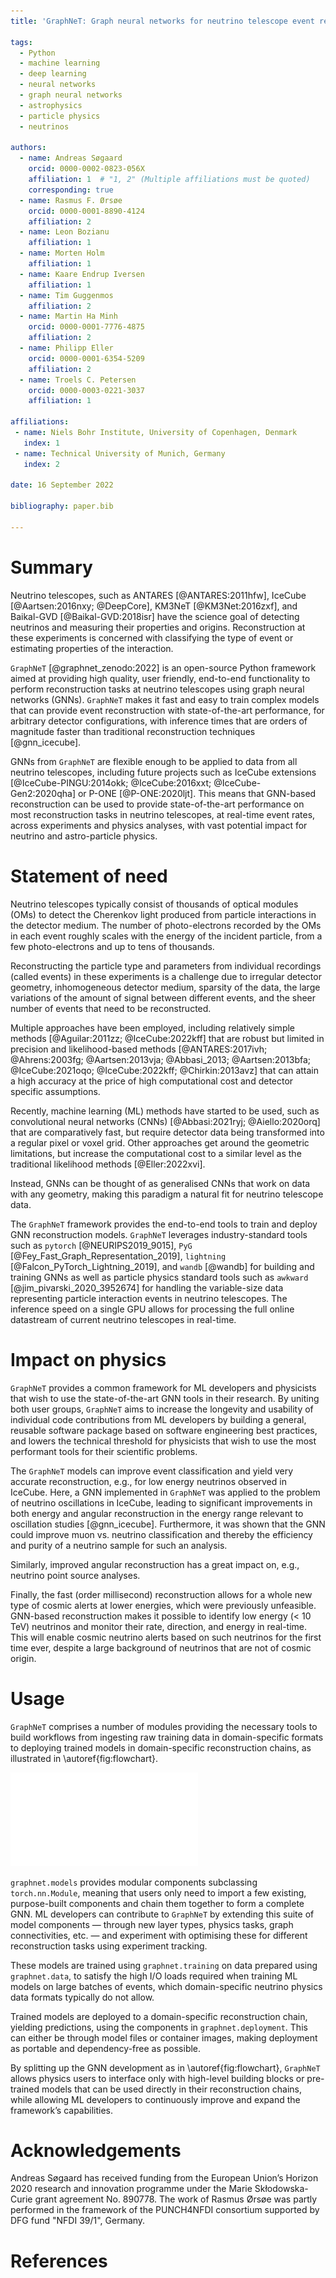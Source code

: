 ```yaml
---
title: 'GraphNeT: Graph neural networks for neutrino telescope event reconstruction'

tags:
  - Python
  - machine learning
  - deep learning
  - neural networks
  - graph neural networks
  - astrophysics
  - particle physics
  - neutrinos

authors:
  - name: Andreas Søgaard
    orcid: 0000-0002-0823-056X
    affiliation: 1  # "1, 2" (Multiple affiliations must be quoted)
    corresponding: true
  - name: Rasmus F. Ørsøe
    orcid: 0000-0001-8890-4124
    affiliation: 2
  - name: Leon Bozianu
    affiliation: 1
  - name: Morten Holm
    affiliation: 1
  - name: Kaare Endrup Iversen
    affiliation: 1
  - name: Tim Guggenmos
    affiliation: 2
  - name: Martin Ha Minh
    orcid: 0000-0001-7776-4875
    affiliation: 2
  - name: Philipp Eller
    orcid: 0000-0001-6354-5209
    affiliation: 2
  - name: Troels C. Petersen
    orcid: 0000-0003-0221-3037
    affiliation: 1

affiliations:
 - name: Niels Bohr Institute, University of Copenhagen, Denmark
   index: 1
 - name: Technical University of Munich, Germany
   index: 2

date: 16 September 2022

bibliography: paper.bib

---
```


# Summary

Neutrino telescopes, such as ANTARES [@ANTARES:2011hfw], IceCube [@Aartsen:2016nxy; @DeepCore], KM3NeT [@KM3Net:2016zxf], and Baikal-GVD [@Baikal-GVD:2018isr] have the science goal of detecting neutrinos and measuring their properties and origins. Reconstruction at these experiments is concerned with classifying the type of event or estimating properties of the interaction.

`GraphNeT` [@graphnet_zenodo:2022] is an open-source Python framework aimed at providing high quality, user friendly, end-to-end functionality to perform reconstruction tasks at neutrino telescopes using graph neural networks (GNNs). `GraphNeT` makes it fast and easy to train complex models that can provide event reconstruction with state-of-the-art performance, for arbitrary detector configurations, with inference times that are orders of magnitude faster than traditional reconstruction techniques [@gnn_icecube].

GNNs from `GraphNeT` are flexible enough to be applied to data from all neutrino telescopes, including future projects such as IceCube extensions [@IceCube-PINGU:2014okk; @IceCube:2016xxt; @IceCube-Gen2:2020qha] or P-ONE [@P-ONE:2020ljt]. This means that GNN-based reconstruction can be used to provide state-of-the-art performance on most reconstruction tasks in neutrino telescopes, at real-time event rates, across experiments and physics analyses, with vast potential impact for neutrino and astro-particle physics.


# Statement of need

Neutrino telescopes typically consist of thousands of optical modules (OMs) to detect the Cherenkov light produced from particle interactions in the detector medium. The number of photo-electrons recorded by the OMs in each event roughly scales with the energy of the incident particle, from a few photo-electrons and up to tens of thousands.

Reconstructing the particle type and parameters from individual recordings (called events) in these experiments is a challenge due to irregular detector geometry, inhomogeneous detector medium, sparsity of the data, the large variations of the amount of signal between different events, and the sheer number of events that need to be reconstructed.

Multiple approaches have been employed, including relatively simple methods [@Aguilar:2011zz; @IceCube:2022kff] that are robust but limited in precision and likelihood-based methods [@ANTARES:2017ivh; @Ahrens:2003fg; @Aartsen:2013vja; @Abbasi_2013; @Aartsen:2013bfa; @IceCube:2021oqo; @IceCube:2022kff; @Chirkin:2013avz] that can attain a high accuracy at the price of high computational cost and detector specific assumptions.

Recently, machine learning (ML) methods have started to be used, such as convolutional neural networks (CNNs) [@Abbasi:2021ryj; @Aiello:2020orq] that are comparatively fast, but require detector data being transformed into a regular pixel or voxel grid. Other approaches get around the geometric limitations, but increase the computational cost to a similar level as the traditional likelihood methods [@Eller:2022xvi].

Instead, GNNs can be thought of as generalised CNNs that work on data with any geometry, making this paradigm a natural fit for neutrino telescope data.

The `GraphNeT` framework provides the end-to-end tools to train and deploy GNN reconstruction models. `GraphNeT` leverages industry-standard tools such as `pytorch` [@NEURIPS2019_9015], `PyG` [@Fey_Fast_Graph_Representation_2019], `lightning` [@Falcon_PyTorch_Lightning_2019], and `wandb` [@wandb] for building and training GNNs as well as particle physics standard tools such as `awkward` [@jim_pivarski_2020_3952674] for handling the variable-size data representing particle interaction events in neutrino telescopes. The inference speed on a single GPU allows for processing the full online datastream of current neutrino telescopes in real-time.


# Impact on physics

`GraphNeT` provides a common framework for ML developers and physicists that wish to use the state-of-the-art GNN tools in their research. By uniting both user groups, `GraphNeT` aims to increase the longevity and usability of individual code contributions from ML developers by building a general, reusable software package based on software engineering best practices, and lowers the technical threshold for physicists that wish to use the most performant tools for their scientific problems.

The `GraphNeT` models can improve event classification and yield very accurate reconstruction, e.g., for low energy neutrinos observed in IceCube. Here, a GNN implemented in `GraphNeT` was applied to the problem of neutrino oscillations in IceCube, leading to significant improvements in both energy and angular reconstruction in the energy range relevant to oscillation studies [@gnn_icecube]. Furthermore, it was shown that the GNN could improve muon vs. neutrino classification and thereby the efficiency and purity of a neutrino sample for such an analysis.

Similarly, improved angular reconstruction has a great impact on, e.g., neutrino point source analyses.

Finally, the fast (order millisecond) reconstruction allows for a whole new type of cosmic alerts at lower energies, which were previously unfeasible. GNN-based reconstruction makes it possible to identify low energy (< 10 TeV) neutrinos and monitor their rate, direction, and energy in real-time. This will enable cosmic neutrino alerts based on such neutrinos for the first time ever, despite a large background of neutrinos that are not of cosmic origin.


# Usage

`GraphNeT` comprises a number of modules providing the necessary tools to build workflows from ingesting raw training data in domain-specific formats to deploying trained models in domain-specific reconstruction chains, as illustrated in \autoref{fig:flowchart}.

![High-level overview of a typical workflow using `GraphNeT`: `graphnet.data` enables converting domain-specific data to industry-standard, intermediate file formats and reading this data; `graphnet.models` allows for configuring and building complex GNN models using simple, physics-oriented components; `graphnet.training` manages model training and experiment logging; and finally, `graphnet.deployment` allows for using trained models for inference in domain-specific reconstruction chains.\label{fig:flowchart}](flowchart.pdf)

`graphnet.models` provides modular components subclassing `torch.nn.Module`, meaning that users only need to import a few existing, purpose-built components and chain them together to form a complete GNN. ML developers can contribute to `GraphNeT` by extending this suite of model components — through new layer types, physics tasks, graph connectivities, etc. — and experiment with optimising these for different reconstruction tasks using experiment tracking.

These models are trained using `graphnet.training` on data prepared using `graphnet.data`, to satisfy the high I/O loads required when training ML models on large batches of events, which domain-specific neutrino physics data formats typically do not allow.

Trained models are deployed to a domain-specific reconstruction chain, yielding predictions, using the components in `graphnet.deployment`. This can either be through model files or container images, making deployment as portable and dependency-free as possible.

By splitting up the GNN development as in \autoref{fig:flowchart}, `GraphNeT` allows physics users to interface only with high-level building blocks or pre-trained models that can be used directly in their reconstruction chains, while allowing ML developers to continuously improve and expand the framework’s capabilities.


# Acknowledgements

Andreas Søgaard has received funding from the European Union’s Horizon 2020 research and innovation programme under the Marie Skłodowska-Curie grant agreement No. 890778.
The work of Rasmus Ørsøe was partly performed in the framework of the PUNCH4NFDI consortium supported by DFG fund "NFDI 39/1", Germany.


# References
